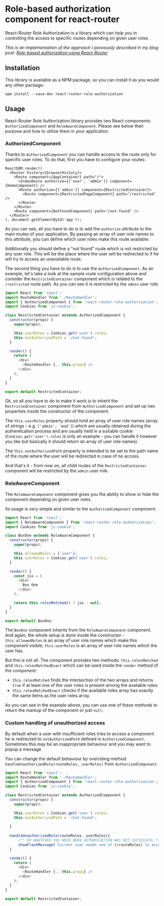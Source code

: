 # Role-based authorization component for react-router

React-Router Role Authorization is a library which can help you in controlling the access to specific routes depending on given user roles.

*This is an implementation of the approach I previously described in my blog post: [Role-based authorization using React-Router](http://frontendinsights.com/role-based-authorization-using-react-router/)*

## Installation

This library is available as a NPM package, so you can install it as you would any other package:

```
npm install --save-dev react-router-role-authorization
```

## Usage

React-Router Role Authorization library provides two React components: `AuthorizedComponent` and `RoleAwareComponent`. Please see below their purpose and how to utilize them in your application.

### AuthorizedComponent

Thanks to `AuthorizedComponent` you can handle access to the route only for specific user roles. To do that, first you have to configure your routes:

```JSX
ReactDOM.render((
  <Router history={browserHistory}>
    <Route component={AppContainer} path="/">
      <IndexRoute authorize={['user', 'admin']} component={HomeComponent} />
      <Route authorize={['admin']} component={RestrictedContainer}>
        <Route component={RestrictedPageComponent} path="/restricted" />
      </Route>
    </Route>
    <Route component={NotFoundComponent} path="/not-found" />
  </Router>
), document.getElementById('app'));
```

As you can see, all you have to do is to add the `authorize` attribute to the main routes of your application. By passing an array of user role names to this attribute, you can define which user roles make this route available.

Additionally you should define a "not found" route which is not restricted by any user role. This will be the place where the user will be redirected to if he will try to access an unavailable route.

The second thing you have to do is to use the `AuthorizedComponent`. As an example, let's take a look at the sample route configuration above and consider the `RestrictedContainer` component which is related to the `/restricted` route path. As you can see it is restricted by the `admin` user role:

```JavaScript
import React from 'react';
import RouteHandler from './RouteHandler';
import { AuthorizedComponent } from 'react-router-role-authorization';
import Cookies from 'js-cookie';

class RestrictedContainer extends AuthorizedComponent {
  constructor(props) {
    super(props);

    this.userRoles = Cookies.get('user').roles;
    this.notAuthorizedPath = '/not-found';
  }

  render() {
    return (
      <div>
        <RouteHandler {...this.props} />
      </div>
    );
  }
}

export default RestrictedContainer;
```

Ok, so all you have to do to make it work is to inherit the `RestrictedContainer` component from `AuthorizedComponent` and set up two properties inside the constructor of the component.

The `this.userRoles` property should hold an array of user role names (array of strings - e.g. `['admin', 'mod']`) which are usually obtained during the authentication process and are usually held in a suitable cookie (`Cookies.get('user').roles` is only an example - you can handle it however you like but basically it should return an array of user role names).

The `this.notAuthorizedPath` property is intended to be set to the path name of the route where the user will be redirected in case of no access.

And that's it - from now on, all child routes of the `RestrictedContainer` component will be restricted by the `admin` user role.

### RoleAwareComponent

The `RoleAwareComponent` component gives you the ability to show or hide the component depending on given user roles.

Its usage is very simple and similar to the `AuthorizedComponent` component:

```JavaScript
import React from 'react';
import { RoleAwareComponent } from 'react-router-role-authorization';
import Cookies from 'js-cookie';

class BoxOne extends RoleAwareComponent {
  constructor(props) {
    super(props);

    this.allowedRoles = ['user'];
    this.userRoles = Cookies.get('user').roles;
  }

  render() {
    const jsx = (
      <div>
        Box One
      </div>
    );

    return this.rolesMatched() ? jsx : null;
  }
}

export default BoxOne;
```

The `BoxOne` component inherits from the `RoleAwareComponent` component. And again, the whole setup is done inside the constructor - `this.allowedRoles` is an array of user role names which make this component visible; `this.userRoles` is an array of user role names which the user has.

But this is not all. The component provides two methods: `this.rolesMatched` and `this.rolesMatchedExact` which can be used inside the `render` method of the component:

- `this.rolesMatched` finds the intersection of the two arrays and returns `true` if at least one of the user roles is present among the available roles.
- `this.rolesMatchedExact` checks if the available roles array has exactly the same items as the user roles array.

As you can see in the example above, you can use one of these methods to return the markup of the component or just `null`.

### Custom handling of unauthorized access

By default when a user with insufficient roles tries to access a component he is redirected to `notAuthorizedPath` 
defined in `AuthorizedComponent`. Sometimes this may be an inappropriate behaviour and you may want to popup a message.

You can change the default behaviour by overriding method `handleUnauthorizedRole(routeRoles, userRoles)` from 
`AuthorizedComponent`. 

```JavaScript
import React from 'react';
import RouteHandler from './RouteHandler';
import { AuthorizedComponent } from 'react-router-role-authorization';
import Cookies from 'js-cookie';

class RestrictedContainer extends AuthorizedComponent {
  constructor(props) {
    super(props);

    this.userRoles = Cookies.get('user').roles;
    this.notAuthorizedPath = '/not-found';
    
  }
  
  handleUnauthorizedRole(routeRoles, userRoles){
      /** DO WHATEVER YOU NEED WHEN AUTHORIZATION WAS NOT SUCCESSFUL */
      showFlashMessage(`Current user needs one of ${routeRoles} to access the component.`)
  }

  render() {
    return (
      <div>
        <RouteHandler {...this.props} />
      </div>
    );
  }
}

export default RestrictedContainer;
```